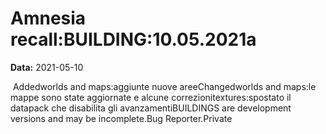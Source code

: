 # Amnesia recall:BUILDING:10.05.2021a

**Data:** 2021-05-10

 Addedworlds and maps:aggiunte nuove areeChangedworlds and maps:le mappe sono state aggiornate e alcune correzionitextures:spostato il datapack che disabilita gli avanzamentiBUILDINGS are development versions and may be incomplete.Bug Reporter.Private 
